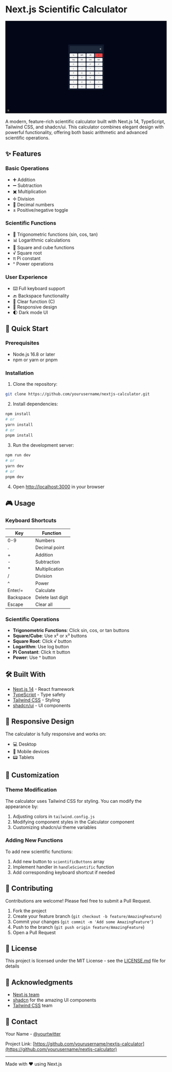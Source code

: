 # Next.js Scientific Calculator

![Calculator Preview](preview.png)

A modern, feature-rich scientific calculator built with Next.js 14, TypeScript, Tailwind CSS, and shadcn/ui. This calculator combines elegant design with powerful functionality, offering both basic arithmetic and advanced scientific operations.

## ✨ Features

### Basic Operations

- ➕ Addition
- ➖ Subtraction
- ✖️ Multiplication
- ➗ Division
- 🔢 Decimal numbers
- ±️ Positive/negative toggle

### Scientific Functions

- 📐 Trigonometric functions (sin, cos, tan)
- 📊 Logarithmic calculations
- 🔲 Square and cube functions
- √ Square root
- π Pi constant
- ^ Power operations

### User Experience

- ⌨️ Full keyboard support
- 🔙 Backspace functionality
- 🧹 Clear function (C)
- 🎯 Responsive design
- 🌓 Dark mode UI

## 🚀 Quick Start

### Prerequisites

- Node.js 16.8 or later
- npm or yarn or pnpm

### Installation

1. Clone the repository:

```bash
git clone https://github.com/yourusername/nextjs-calculator.git
```

2. Install dependencies:

```bash
npm install
# or
yarn install
# or
pnpm install
```

3. Run the development server:

```bash
npm run dev
# or
yarn dev
# or
pnpm dev
```

4. Open [http://localhost:3000](http://localhost:3000) in your browser

## 🎮 Usage

### Keyboard Shortcuts

| Key       | Function          |
| --------- | ----------------- |
| 0-9       | Numbers           |
| .         | Decimal point     |
| +         | Addition          |
| -         | Subtraction       |
| \*        | Multiplication    |
| /         | Division          |
| ^         | Power             |
| Enter/=   | Calculate         |
| Backspace | Delete last digit |
| Escape    | Clear all         |

### Scientific Operations

- **Trigonometric Functions**: Click sin, cos, or tan buttons
- **Square/Cube**: Use x² or x³ buttons
- **Square Root**: Click √ button
- **Logarithm**: Use log button
- **Pi Constant**: Click π button
- **Power**: Use ^ button

## 🛠️ Built With

- [Next.js 14](https://nextjs.org/) - React framework
- [TypeScript](https://www.typescriptlang.org/) - Type safety
- [Tailwind CSS](https://tailwindcss.com/) - Styling
- [shadcn/ui](https://ui.shadcn.com/) - UI components

## 📱 Responsive Design

The calculator is fully responsive and works on:

- 💻 Desktop
- 📱 Mobile devices
- 📟 Tablets

## 🔧 Customization

### Theme Modification

The calculator uses Tailwind CSS for styling. You can modify the appearance by:

1. Adjusting colors in `tailwind.config.js`
2. Modifying component styles in the Calculator component
3. Customizing shadcn/ui theme variables

### Adding New Functions

To add new scientific functions:

1. Add new button to `scientificButtons` array
2. Implement handler in `handleScientific` function
3. Add corresponding keyboard shortcut if needed

## 🤝 Contributing

Contributions are welcome! Please feel free to submit a Pull Request.

1. Fork the project
2. Create your feature branch (`git checkout -b feature/AmazingFeature`)
3. Commit your changes (`git commit -m 'Add some AmazingFeature'`)
4. Push to the branch (`git push origin feature/AmazingFeature`)
5. Open a Pull Request

## 📝 License

This project is licensed under the MIT License - see the [LICENSE.md](LICENSE.md) file for details

## 🙏 Acknowledgments

- [Next.js team](https://nextjs.org/)
- [shadcn](https://ui.shadcn.com/) for the amazing UI components
- [Tailwind CSS](https://tailwindcss.com/) team

## 📧 Contact

Your Name - [@yourtwitter](https://twitter.com/yourtwitter)

Project Link: [https://github.com/yourusername/nextjs-calculator](https://github.com/yourusername/nextjs-calculator)

---

Made with ❤️ using Next.js
